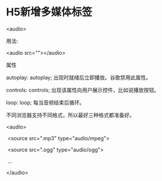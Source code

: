 # H5新增多媒体标签

\<audio>



用法:

\<audio src="">\</audio>



属性

autoplay: autoplay; 出现时就绪后立即播放。谷歌禁用此属性。

controls: controls; 出现该属性向用户展示控件，比如说播放按钮。

loop: loop; 每当音频结束后循环。



不同浏览器支持不同格式，所以最好三种格式都准备好。

\<audio>

​	\<source src=".mp3" type="audio/mpeg">

​	\<source src=".ogg" type="audio/ogg">

​	...

\</audio>